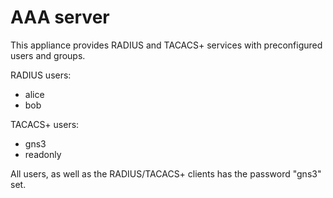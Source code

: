 # AAA server

This appliance provides RADIUS and TACACS+ services with preconfigured users and groups.

RADIUS users:
- alice
- bob

TACACS+ users:
- gns3
- readonly

All users, as well as the RADIUS/TACACS+ clients has the password "gns3" set.

